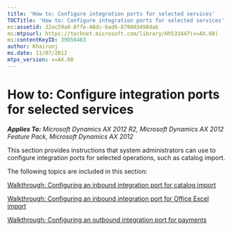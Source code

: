 ```yaml
---
title: 'How to: Configure integration ports for selected services'
TOCTitle: 'How to: Configure integration ports for selected services'
ms:assetid: 32ac59a8-8ffe-48dc-bad6-879803498dab
ms:mtpsurl: https://technet.microsoft.com/library/Hh533447(v=AX.60)
ms:contentKeyID: 39056463
author: Khairunj
ms.date: 11/07/2012
mtps_version: v=AX.60
---
```


# How to: Configure integration ports for selected services 


_**Applies To:** Microsoft Dynamics AX 2012 R2, Microsoft Dynamics AX 2012 Feature Pack, Microsoft Dynamics AX 2012_

This section provides instructions that system administrators can use to configure integration ports for selected operations, such as catalog import.

The following topics are included in this section:

[Walkthrough: Configuring an inbound integration port for catalog import](walkthrough-configuring-an-inbound-integration-port-for-catalog-import.md)

[Walkthrough: Configuring an inbound integration port for Office Excel import](walkthrough-configuring-an-inbound-integration-port-for-office-excel-import.md)

[Walkthrough: Configuring an outbound integration port for payments](walkthrough-configuring-an-outbound-integration-port-for-payments.md)

